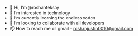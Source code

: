- 👋 Hi, I’m @roshantekspy
- 👀 I’m interested in technology
- 🌱 I’m currently learning the endless codes
- 💞️ I’m looking to collaborate with all developers 
- 📫 How to reach me on gmail - roshanjustin0010@gmail.com

<!---
roshantekspy/roshantekspy is a ✨ special ✨ repository because its `README.md` (this file) appears on your GitHub profile.
You can click the Preview link to take a look at your changes.
--->
